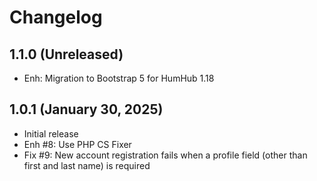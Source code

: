 Changelog
=========

1.1.0 (Unreleased)
---------------------
- Enh: Migration to Bootstrap 5 for HumHub 1.18

1.0.1 (January 30, 2025)
------------------------
- Initial release
- Enh #8: Use PHP CS Fixer
- Fix #9: New account registration fails when a profile field (other than first and last name) is required
